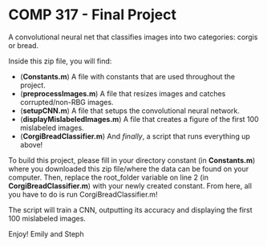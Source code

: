 # COMP 317 - Final Project
A convolutional neural net that classifies images into two categories: corgis or bread.

Inside this zip file, you will find:
* (**Constants.m**) A file with constants that are used throughout the project.
* (**preprocessImages.m**) A file that resizes images and catches corrupted/non-RBG images.
* (**setupCNN.m**) A file that setups the convolutional neural network.
* (**displayMislabeledImages.m**) A file that creates a figure of the first 100 mislabeled images.
* (**CorgiBreadClassifier.m**) And *finally*, a script that runs everything up above!

To build this project, please fill in your directory constant (in **Constants.m**) where you downloaded this zip file/where the data can be found on your computer. Then, replace the root_folder variable on line 2 (in **CorgiBreadClassifier.m**) with your newly created constant. From here, all you have to do is run CorgiBreadClassifier.m!

The script will train a CNN, outputting its accuracy and displaying the first 100 mislabeled images.

Enjoy!
Emily and Steph
